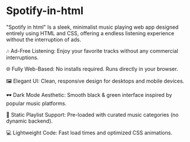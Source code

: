 # Spotify-in-html
"Spotify in html" Is a sleek, minimalist music playing web app designed entirely using HTML and CSS, offering a endless listening experience without the interruption of ads.

🎶 Ad-Free Listening: Enjoy your favorite tracks without any commercial interruptions.

🌐 Fully Web-Based: No installs required. Runs directly in your browser.

🖼️ Elegant UI: Clean, responsive design for desktops and mobile devices.

🕶️ Dark Mode Aesthetic: Smooth black & green interface inspired by popular music platforms.

📂 Static Playlist Support: Pre-loaded with curated music categories (no dynamic backend).

💻 Lightweight Code: Fast load times and optimized CSS animations.
